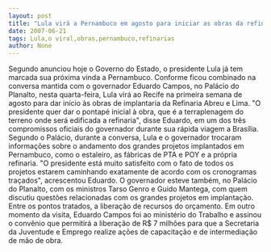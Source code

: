 ```yaml
---
layout: post
title: "Lula virá a Pernambuco em agosto para iniciar as obras da refinaria"
date: 2007-06-21
tags: Lula,o viral,obras,pernambuco,refinarias
author: None
---
```

Segundo anunciou hoje o Governo do Estado, o presidente Lula j&aacute; tem marcada sua pr&oacute;xima vinda a Pernambuco. Conforme ficou combinado na conversa mantida com o governador Eduardo Campos, no Pal&aacute;cio do Planalto, nesta quarta-feira, Lula vir&aacute; ao Recife na primeira semana de agosto para dar in&iacute;cio &agrave;s obras de implantaria da Refinaria Abreu e Lima.
&quot;O presidente quer dar o pontap&eacute; inicial &agrave; obra, que &eacute; a terraplenagem do terreno onde ser&aacute; edificada a refinaria&quot;, disse Eduardo, em um dos tr&ecirc;s compromissos oficiais do governador durante sua r&aacute;pida viagem a Bras&iacute;lia.
Segundo o Pal&aacute;cio, durante a conversa, Lula e o governador trocaram informa&ccedil;&otilde;es sobre o andamento dos grandes projetos implantados em Pernambuco, como o estaleiro, as f&aacute;bricas de PTA e POY e a pr&oacute;pria refinaria. 
&quot;O presidente est&aacute; muito satisfeito com o fato de todos os projetos estarem caminhando exatamente de acordo com os cronogramas tra&ccedil;ados&quot;, acrescentou Eduardo.
O governador esteve tamb&eacute;m, no Pal&aacute;cio do Planalto, com os ministros Tarso Genro e Guido Mantega, com quem discutiu quest&otilde;es relacionadas com os grandes projetos em implanta&ccedil;&atilde;o. Entre os pontos tratados, a libera&ccedil;&atilde;o de recursos do or&ccedil;amento.
Em outro momento da visita, Eduardo Campos foi ao minist&eacute;rio do Trabalho e assinou o conv&ecirc;nio que permitir&aacute; a libera&ccedil;&atilde;o de R$ 7 milh&otilde;es para que a Secretaria da Juventude e Emprego realize a&ccedil;&otilde;es de capacita&ccedil;&atilde;o e de intermedia&ccedil;&atilde;o de m&atilde;o de obra. 